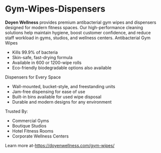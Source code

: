 # Gym-Wipes-Dispensers
**Doyen Wellness** provides premium antibacterial gym wipes and dispensers designed for modern fitness spaces. Our high-performance cleaning solutions help maintain hygiene, boost customer confidence, and reduce staff workload in gyms, studios, and wellness centers.
Antibacterial Gym Wipes
- Kills 99.9% of bacteria
- Skin-safe, fast-drying formula
- Available in 600 or 1200-wipe rolls
- Eco-friendly biodegradable options also available

Dispensers for Every Space
- Wall-mounted, bucket-style, and freestanding units
- Jam-free dispensing for ease of use
- Built-in bins available for used wipe disposal
- Durable and modern designs for any environment

Trusted By:
- Commercial Gyms
- Boutique Studios
- Hotel Fitness Rooms
- Corporate Wellness Centers

Learn more at-https://doyenwellness.com/gym-wipes/

